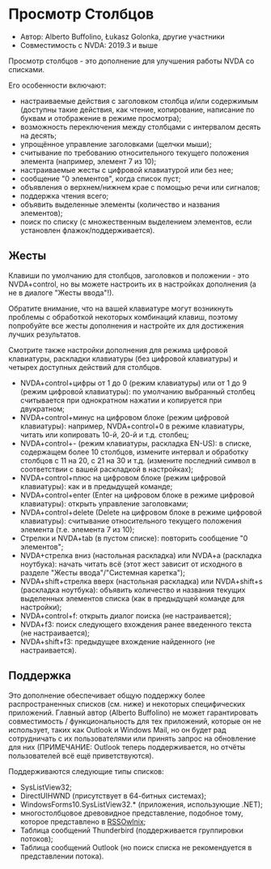 # Просмотр Столбцов

* Автор: Alberto Buffolino, Łukasz Golonka, другие участники
* Совместимость с NVDA: 2019.3 и выше

Просмотр столбцов - это дополнение для улучшения работы NVDA со списками.

Его особенности включают:

* настраиваемые действия с заголовком столбца и/или содержимым (доступны такие действия, как чтение, копирование, написание по буквам и отображение в режиме просмотра);
* возможность переключения между столбцами с интервалом десять на десять;
* упрощённое управление заголовками (щелчки мыши);
* считывание по требованию относительного текущего положения элемента (например, элемент 7 из 10);
* настраиваемые жесты с цифровой клавиатурой или без нее;
* сообщение "0 элементов", когда список пуст;
* объявления о верхнем/нижнем крае с помощью речи или сигналов;
* поддержка чтения всего;
* объявить выделенные элементы (количество и названия элементов);
* поиск по списку (с множественным выделением элементов, если установлен флажок/поддерживается).

## Жесты

Клавиши по умолчанию для столбцов, заголовков и положении - это NVDA+control, но вы можете настроить их в настройках дополнения (а не в диалоге "Жесты ввода"!).

Обратите внимание, что на вашей клавиатуре могут возникнуть проблемы с обработкой некоторых комбинаций клавиш, поэтому попробуйте все жесты дополнения и настройте их для достижения лучших результатов.

Смотрите также настройки дополнения для режима цифровой клавиатуры, раскладки клавиатуры (без цифровой клавиатуры) и четырех доступных действий для столбцов.

* NVDA+control+цифры от 1 до 0 (режим клавиатуры) или от 1 до 9 (режим цифровой клавиатуры): по умолчанию выбранный столбец считывается при однократном нажатии и копируется при двукратном;
* NVDA+control+минус на цифровом блоке (режим цифровой клавиатуры): например, NVDA+control+0 в режиме клавиатуры, читать или копировать 10-й, 20-й и т.д. столбец;
* NVDA+control+- (режим клавиатуры, раскладка EN-US): в списке, содержащем более 10 столбцов, измените интервал и обработку столбцов с 11 на 20, с 21 на 30 и т.д. (измените последний символ в соответствии с вашей раскладкой в настройках);
* NVDA+control+плюс на цифровом блоке (режим цифровой клавиатуры): как и в предыдущей команде;
* NVDA+control+enter (Enter на цифровом блоке в режиме цифровой клавиатуры): открыть управление заголовками;
* NVDA+control+delete (Delete на цифровом блоке в режиме цифровой клавиатуры): считывание относительного текущего положения элемента (т.е. элемента 7 из 10);
* Стрелки и NVDA+tab (в пустом списке): повторить сообщение "0 элементов";
* NVDA+стрелка вниз (настольная раскладка) или NVDA+a (раскладка ноутбука): начать читать всё (этот жест зависит от исходного в разделе "Жесты ввода"/"Системная каретка");
* NVDA+shift+стрелка вверх (настольная раскладка) или NVDA+shift+s (раскладка ноутбука): объявить количество и названия текущих выделенных элементов списка (как в предыдущей команде для настройки);
* NVDA+control+f: открыть диалог поиска (не настраивается);
* NVDA+f3: поиск следующего вхождения ранее введенного текста (не настраивается);
* NVDA+shift+f3: предыдущее вхождение найденного (не настраивается).

## Поддержка

Это дополнение обеспечивает общую поддержку более распространенных списков (см. ниже) и некоторых специфических приложений. Главный автор (Alberto Buffolino) не может гарантировать совместимость / функциональность для тех приложений, которые он не использует, таких как Outlook и Windows Mail, но он будет рад сотрудничать с их пользователями или принять запрос на обновление для них (ПРИМЕЧАНИЕ: Outlook теперь поддерживается, но отчёты пользователей всё ещё приветствуются).

Поддерживаются следующие типы списков:

* SysListView32;
* DirectUIHWND (присутствует в 64-битных системах);
* WindowsForms10.SysListView32.* (приложения, использующие .NET);
* многостолбцовое древовидное представление, подобное тому, которое представлено в [RSSOwlnix][rss];
* Таблица сообщений Thunderbird (поддерживается группировки потоков);
* Таблица сообщений Outlook (но поиск списка не рекомендуется в представлении потока).

[rss]: https://github.com/ABuffEr/rssowlnixSupport
